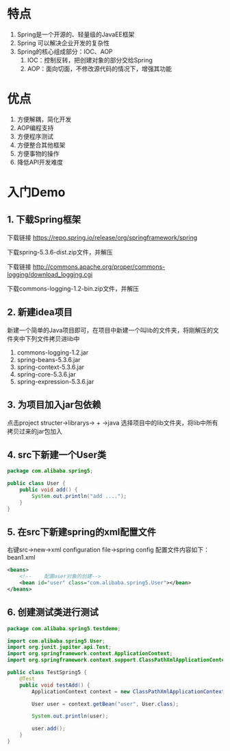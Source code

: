 # 特点
1. Spring是一个开源的、轻量级的JavaEE框架
2. Spring 可以解决企业开发的复杂性
3. Spring的核心组成部分：IOC、AOP
   1. IOC：控制反转，把创建对象的部分交给Spring
   2. AOP：面向切面，不修改源代码的情况下，增强其功能

# 优点
1. 方便解耦，简化开发
2. AOP编程支持
3. 方便程序测试
4. 方便整合其他框架
5. 方便事物的操作
6. 降低API开发难度


# 入门Demo
## 1. 下载Spring框架
下载链接
https://repo.spring.io/release/org/springframework/spring

下载spring-5.3.6-dist.zip文件，并解压

下载链接
http://commons.apache.org/proper/commons-logging/download_logging.cgi

下载commons-logging-1.2-bin.zip文件，并解压

## 2. 新建idea项目
新建一个简单的Java项目即可，在项目中新建一个叫lib的文件夹，将刚解压的文件夹中下列文件拷贝进lib中
1. commons-logging-1.2.jar
2. spring-beans-5.3.6.jar
3. spring-context-5.3.6.jar
4. spring-core-5.3.6.jar
5. spring-expression-5.3.6.jar

## 3. 为项目加入jar包依赖
点击project structer->librarys-> + ->java
选择项目中的lib文件夹，将lib中所有拷贝过来的jar包加入

## 4. src下新建一个User类
```java
package com.alibaba.spring5;

public class User {
    public void add() {
        System.out.println("add ....");
    }
}
```

## 5. 在src下新建spring的xml配置文件
右键src->new->xml configuration file->spring config
配置文件内容如下：
bean1.xml

```xml
<beans>
    <!--    配置user对象的创建-->
    <bean id="user" class="com.alibaba.spring5.User"></bean>
</beans>
```

## 6. 创建测试类进行测试
```java
package com.alibaba.spring5.testdemo;

import com.alibaba.spring5.User;
import org.junit.jupiter.api.Test;
import org.springframework.context.ApplicationContext;
import org.springframework.context.support.ClassPathXmlApplicationContext;

public class TestSpring5 {
    @Test
    public void testAdd() {
        ApplicationContext context = new ClassPathXmlApplicationContext("bean1.xml");

        User user = context.getBean("user", User.class);

        System.out.println(user);

        user.add();
    }
}
```